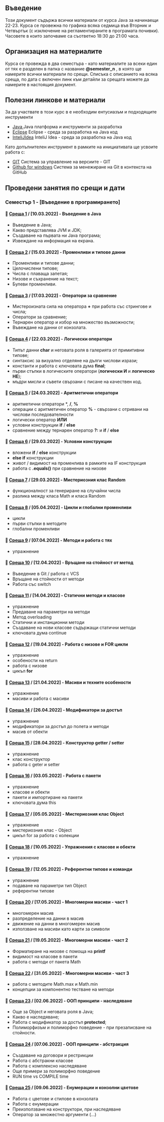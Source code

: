 ## Въведение
Този документ съдържа всички материали от курса Java за начинаещи 22-23. Курса се провежна по графика всяка седмица във Вторник и Четвъртък (с изключение на регламентираните в програмата почивки). Часовете в които започваме са съответно 18:30 до 21:00 часа. 
## Организация на материалите
Курса се провежда в два семестъра - като материалите за всеки един от тях е разделен в папка с название **@semester_n** , в която ще намерите всички материали по срещи. Списъка с описанието на всяка среща, по дата с включен линк към детайли за срещата можете да намерите в настоящия документ.

## Полезни линкове и материали
За да участвате в този курс в е необходим ентусиазъм и подходящите инструменти 
- [Java ](https://www.oracle.com/java/technologies/javase-downloads.html)  Java платформа и инструменти за разработка
- [Eclipse](https://www.eclipse.org/) Eclipse - среда за разработка на Java код
- [InteliJIdea](https://www.jetbrains.com/idea/download/#section=windows)  InteliJ Idea - среда за разработка на Java код

Като допълнителен инструмент в рамките на инициативата ще усвоите работа с:
- [GIT](https://git-scm.com/download/win)  Система за управление на версиите - GIT
- [Github for windows](https://desktop.github.com/) Система за менежиране на Git в контекста на GitHub


## Проведени занятия по срещи и дати

### **Семестър 1** - [Въведение в програмирането]

#### 🚀 [**Среща 1**](22-23/%40semester_1/meet-01/README.md) / **[10.03.2022]** - Въведение в Java
  - Въведение в Java;
  - Какво представлява JVM и JDK;
  - Създаване на първата ни Java програма;
  - Извеждане на информация на екрана.

#### 🚀 [**Среща 2**](22-23/%40semester_1/meet-02/README.md) / **[15.03.2022]** - Променливи и типове данни
  - Променливи и типове данни;
  - Целочислени типове;
  - Числа с плаваща запетая;
  - Низове и съхранение на текст;
  - Булеви променливи.

#### 🚀 [**Среща 3**](22-23/%40semester_1/meet-03/README.md) / **[17.03.2022]** - Оператори за сравнение
  - Мистероизната сила на оператора **+** при работа със стрингове и числа;
  - Оператори за сравнение;
  - Тернарен оператор и избор на множество възможности;
  - Въвеждане на данни от конзолата.

#### 🚀 [**Среща 4**](22-23/%40semester_1/meet-04/README.md) / **[22.03.2022]** - Логически оператори
  - Типът данни **char** и неговата роля в галерията от примитивни типове;
  - синтаксис за визуално отделяне на дълги числови изрази;
  - константи и работа с ключовата дума **final**;
  - първи стъпки в логическите оператори (**логически И** и **логическо НЕ**);
  - мъдри мисли и съвети свързани с писане на качествен код.

#### 🚀 [**Среща 5**](22-23/%40semester_1/meet-05/README.md) / **[24.03.2022]** - Аритметични оператори
  - аритметични оператори *, **/**, **%**
  - операции с аритметичен оператор **%** - свързани с отривани на числови последователности
  - логически оператор **ИЛИ**
  - условни конструкции **if** / **else**
  - сравнение между тернарен оператор **?:** и **if** / **else**

#### 🚀 [**Среща 6**](22-23/%40semester_1/meet-06/README.md) / **[29.03.2022]** - Условни конструкции
  - вложени **if** / **else** конструкции
  - **else if** конструкции
  - живот / видимост на променлива в рамките на IF конструкция
  - работа с **.equals()** при сравнение на низове

#### 🚀 [**Среща 7**](22-23/%40semester_1/meet-07/README.md) / **[29.03.2022]** - Мистериозния клас Random
  - функционалност за генериране на случайни числа
  - разлика между класа Math и класа Random

#### 🚀 [**Среща 8**](22-23/%40semester_1/meet-08/README.md) / **[05.04.2022]** - Цикли и глобални променливи
  - цикли
  - първи стъпки в методите
  - глобални променливи

#### 🚀 [**Среща 9**](22-23/%40semester_1/meet-09/README.md)  / **[07.04.2022]** - Методи и работа с тях
  - упражнение

#### 🚀 [**Среща 10**](22-23/%40semester_1/meet-10/README.md) / **[12.04.2022]** - Връщане на стойност от метод
  - Въведение в Git / работа с VCS
  - Връщане на стойности от методи
  - Работа със switch

#### 🚀 [**Среща 11**](22-23/%40semester_1/meet-11/README.md) / **[14.04.2022]** - Статични методи и класове
  - упражнение
  - Предаване на параметри на методи
  - Метод overloading
  - Статични и инстанционни методи
  - Създаване на нови класове съдържащи статични методи
  - ключовата дума continue

#### 🚀 [**Среща 12**](22-23/%40semester_1/meet-12/README.md) / **[19.04.2022]** - Работа с низове и FOR цикли
  - упражнение
  - особености на return 
  - работа с низове
  - цикъл **for**

#### 🚀 [**Среща 13**](22-23/%40semester_1/meet-13/README.md) / **[21.04.2022]** - Масиви и техните особености
  - упражнение
  - масиви и работа с масиви

#### 🚀 [**Среща 14**](22-23/%40semester_1/meet-14/README.md) / **[26.04.2022]** - Модификатори за достъп
  - упражнение
  - модификатори за достъп до полета и методи
  - масив от обекти

#### 🚀 [**Среща 15**](22-23/%40semester_1/meet-15/README.md) / **[28.04.2022]** - Конструктор getter / setter
  - упражнение
  - клас конструктор
  - работа с geter и setter

#### 🚀 [**Среща 16**](22-23/%40semester_1/meet-16/README.md) / **[03.05.2022]** - Работа с пакети
  - упражнение
  - класове и обекти
  - пакети и импортиране на пакети
  - ключовата дума this

#### 🚀 [**Среща 17**](22-23/%40semester_1/meet-17/README.md) / **[05.05.2022]** - Мистериозния клас Object
  - упражнение
  - мистериозния клас - Object
  - цикъл for за работа с колекции

#### 🚀 [**Среща 18**](22-23/%40semester_1/meet-18/README.md) / **[10.05.2022]** - Упражнения с класове и обекти
  - упражнение

#### 🚀 [**Среща 19**](22-23/%40semester_1/meet-19/README.md) / **[12.05.2022]** - Референтни типове и команди
  - упражнение
  - подаване на параметри тип Object
  - референтни типове

#### 🚀 [**Среща 20**](22-23/%40semester_1/meet-20/README.md) / **[17.05.2022]** - Многомерни масиви - част 1
  - многомерен масив
  - разпределение на данни в масив
  - движение на данни в многомерен масив
  - използване на масиви като карти за символи

#### 🚀 [**Среща 21**](22-23/%40semester_1/meet-21/README.md) / **[19.05.2022]** - Многомерни масиви - част 2
  - Форматиране на низове с помоща на **printf**
  - видимост на класове в пакети 
  - работа с методи от пакета Math

#### 🚀 [**Среща 22**](22-23/%40semester_1/meet-22/README.md) / **[31.05.2022]** - Многомерни масиви - част 3
  - работа с методите Math.max и Math.min
  - концепции за компонентно тестване на методи

#### 🚀 [**Среща 23**](22-23/%40semester_1/meet-23/README.md) / **[02.06.2022]** - ООП принципи - наследяване
  - Още за Object и неговата роля в Java;
  - Какво е наследяване;
  - Работа с модификатор за достъп **protected**;
  - Полиморфизъм и полиморфно поведение - при презаписване на стойности.

#### 🚀 [**Среща 24**](22-23/%40semester_1/meet-24/README.md) / **[07.06.2022]** - ООП принципи - абстракция
  - Създаване на договори и рестрикции
  - Работа с абстракни класове
  - Работа с комплексно наследяване
  - Още примери за полиморфно поведение
  - RUN time vs COMPILE time

#### 🚀 [**Среща 25**](22-23/%40semester_1/meet-25/README.md) / **[09.06.2022]** - Енумерации и конзолни цветове
  - Работа с цветове и стилове в конзолата
  - Работа с енумерации
  - Преизползване на конструктори, при наследяване
  - Оператор за множестно аргументи (...)
